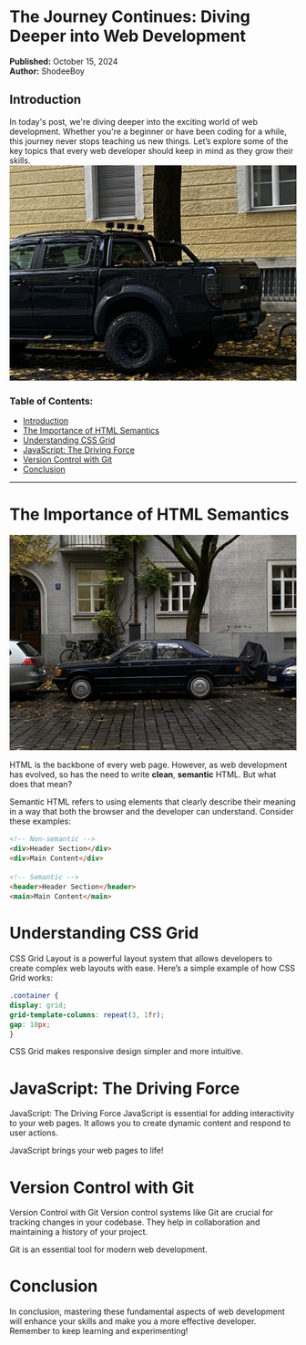 # The Journey Continues: Diving Deeper into Web Development

**Published:** October 15, 2024  
**Author:** ShodeeBoy

## Introduction

In today's post, we're diving deeper into the exciting world of web development. Whether you're a beginner or have been coding for a while, this journey never stops teaching us new things. Let’s explore some of the key topics that every web developer should keep in mind as they grow their skills.
![My Image](/assets/images/IMG_9338.JPG)

### Table of Contents:
- [Introduction](#introduction)
- [The Importance of HTML Semantics](#the-importance-of-html-semantics)
- [Understanding CSS Grid](#understanding-css-grid)
- [JavaScript: The Driving Force](#javascript-the-driving-force)
- [Version Control with Git](#version-control-with-git)
- [Conclusion](#conclusion)

---

# The Importance of HTML Semantics
![My Image](/assets/images/IMG_9334.JPG)

HTML is the backbone of every web page. However, as web development has evolved, so has the need to write **clean**, **semantic** HTML. But what does that mean?

Semantic HTML refers to using elements that clearly describe their meaning in a way that both the browser and the developer can understand. Consider these examples:

```html
<!-- Non-semantic -->
<div>Header Section</div>
<div>Main Content</div>

<!-- Semantic -->
<header>Header Section</header>
<main>Main Content</main>

```

# Understanding CSS Grid

CSS Grid Layout is a powerful layout system that allows developers to create complex web layouts with ease. Here’s a simple example of how CSS Grid works:
```css
.container {
display: grid;
grid-template-columns: repeat(3, 1fr);
gap: 10px;
}
```
CSS Grid makes responsive design simpler and more intuitive.

# JavaScript: The Driving Force
JavaScript: The Driving Force
JavaScript is essential for adding interactivity to your web pages. It allows you to create dynamic content and respond to user actions.


JavaScript brings your web pages to life!

# Version Control with Git

Version Control with Git
Version control systems like Git are crucial for tracking changes in your codebase. They help in collaboration and maintaining a history of your project.


Git is an essential tool for modern web development.

# Conclusion

In conclusion, mastering these fundamental aspects of web development will enhance your skills and make you a more effective developer. Remember to keep learning and experimenting!